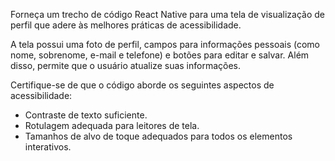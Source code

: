 Forneça um trecho de código React Native para uma tela de visualização de perfil que adere às melhores práticas de acessibilidade.

A tela possui uma foto de perfil, campos para informações pessoais (como nome, sobrenome, e-mail e telefone) e botões para editar e salvar. Além disso, permite que o usuário atualize suas informações.

Certifique-se de que o código aborde os seguintes aspectos de acessibilidade:

- Contraste de texto suficiente.
- Rotulagem adequada para leitores de tela.
- Tamanhos de alvo de toque adequados para todos os elementos interativos.
